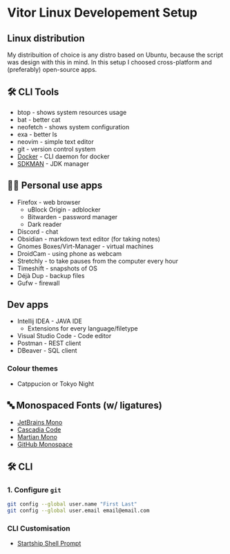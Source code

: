 # Vitor Linux Developement Setup

## Linux distribution

My distribuition of choice is any distro based on Ubuntu, because the script was design with this in mind. In this setup I choosed cross-platform and (preferably) open-source apps.

## 🛠️ CLI Tools

- btop - shows system resources usage
- bat - better cat
- neofetch - shows system configuration
- exa - better ls
- neovim - simple text editor
- git - version control system
- [Docker](https://docs.docker.com/engine/install/ubuntu/) - CLI daemon for docker
- [SDKMAN](https://sdkman.io/) - JDK manager

## 👨‍💻 Personal use apps

- Firefox - web browser
  - uBlock Origin - adblocker
  - Bitwarden - password manager
  - Dark reader
- Discord - chat
- Obsidian - markdown text editor (for taking notes)
- Gnomes Boxes/Virt-Manager - virtual machines
- DroidCam - using phone as webcam
- Stretchly - to take pauses from the computer every hour
- Timeshift - snapshots of OS
- Déjà Dup - backup files
- Gufw - firewall

## Dev apps

- Intellij IDEA - JAVA IDE
  - Extensions for every language/filetype
- Visual Studio Code - Code editor
- Postman - REST client
- DBeaver - SQL client

### Colour themes 
- Catppucion or Tokyo Night

## 🔤 Monospaced Fonts (w/ ligatures)

- [JetBrains Mono](https://www.jetbrains.com/lp/mono/)
- [Cascadia Code](https://github.com/microsoft/cascadia-code/releases)
- [Martian Mono](https://fonts.google.com/specimen/Martian+Mono)
- [GitHub Monospace](https://monaspace.githubnext.com/)

## 🛠 CLI

### 1. Configure `git`

```sh
git config --global user.name "First Last"
git config --global user.email email@email.com
```

### CLI Customisation

- [Startship Shell Prompt](https://starship.rs/)

